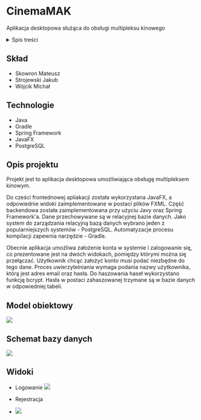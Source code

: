 # CinemaMAK
Aplikacja desktopowa służąca do obsługi multipleksu kinowego

<details>
  <summary>Spis treści</summary>
  <ol>
    <li>
      <a href="#skład">Skład</a>
    </li>
    <li>
      <a href="#technologie">Technologie</a>
    </li>
    <li>
      <a href="#opis-projektu">Opis projektu</a>
    </li>
  </ol>
</details>

## Skład
- Skowron Mateusz
- Strojewski Jakub
- Wójcik Michał

## Technologie
- Java
- Gradle
- Spring Framework
- JavaFX
- PostgreSQL

## Opis projektu
Projekt jest to aplikacja desktopowa umożliwiająca obsługę multipleksem kinowym.

Do cześci frontednowej apliakacji została wykorzystana JavaFX, a odpowiednie widoki zaimplementowane w postaci plików FXML.
Część backendowa została zaimplementowana przy użyciu Javy oraz Spring Framework'a.
Dane przechowywane są w relacyjnej bazie danych. Jako system do zarządzania relacyjną bazą danych wybrano jeden z popularniejszych systemów - PostgreSQL.
Automatyzacje procesu kompilacji zapewnia narzędzie - Gradle.

Obecnie aplikacja umożliwa założenie konta w systemie i zalogowanie się, co prezentowane jest na dwóch widokach, pomiędzy którymi można się przełączać.
Użytkownik chcąc założyć konto musi podać niezbędne do tego dane.
Proces uwierzytelniania wymaga podania nazwy użytkownika, którą jest adres email oraz hasła.
Do haszowania haseł wykorzystano funkcję bcrypt. Hasła w postaci zahaszowanej trzymane są w bazie danych w odpowiedniej tabeli.

## Model obiektowy
![](https://drive.google.com/file/d/1517vXnUAKJk1VHqP1eFsv-EVGuGmkdnZ/view?usp=share_link)

## Schemat bazy danych
![](https://drive.google.com/file/d/1O1x8SZu4EULwwaOf_VKA_YBDfxV5Za3K/view?usp=share_link)

## Widoki
- Logowanie
  ![](https://drive.google.com/file/d/1uqqrfrbblOaFH6A33SI2lOPUi5ILJuhV/view?usp=share_link)

- Rejestracja
- ![](https://drive.google.com/file/d/1NXc-9o5183PSvEhxiXLJuzsXcH3Lni53/view?usp=share_link)
